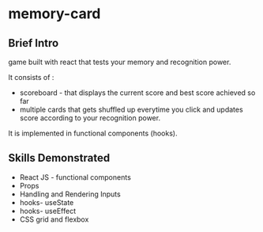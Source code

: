 # memory-card

## Brief Intro
game built with react that tests your memory and recognition power.

It consists of :
- scoreboard - that displays the current score and best score achieved so far
- multiple cards that gets shuffled up everytime you click and updates score according to your recognition power.

It is implemented in functional components (hooks).

## Skills Demonstrated
- React JS - functional components
- Props
- Handling and Rendering Inputs
- hooks- useState
- hooks- useEffect
- CSS grid and flexbox